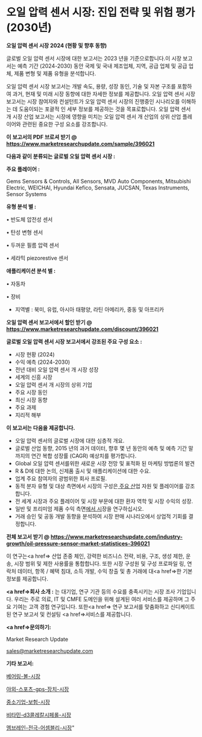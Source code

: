# 오일 압력 센서 시장: 진입 전략 및 위험 평가(2030년)

<strong>오일 압력 센서 시장 2024 (현황 및 향후 동향)</strong>

글로벌 오일 압력 센서 시장에 대한 보고서는 2023 년을 기준으로합니다.이 시장 보고서는 예측 기간 (2024-2030) 동안 국제 및 국내 제조업체, 지역, 공급 업체 및 공급 업체, 제품 변형 및 제품 유형을 분석합니다.

오일 압력 센서 시장 보고서는 개발 속도, 용량, 성장 동인, 기술 및 자본 구조를 포함하여 과거, 현재 및 미래 시장 동향에 대한 자세한 정보를 제공합니다. 오일 압력 센서 시장 보고서는 시장 참여자와 컨설턴트가 오일 압력 센서 시장의 진행중인 시나리오를 이해하는 데 도움이되는 포괄적 인 세부 정보를 제공하는 것을 목표로합니다. 오일 압력 센서 개 시장 산업 보고서는 시장에 영향을 미치는 오일 압력 센서 개 산업의 상위 산업 플레이어와 관련된 중요한 구성 요소를 강조합니다.



<strong>이 보고서의 PDF 브로셔 받기 @ <a href=https://www.marketresearchupdate.com/sample/396021>https://www.marketresearchupdate.com/sample/396021</a></strong>



<strong>다음과 같이 분류되는 글로벌 오일 압력 센서 시장 :</strong>



<strong>주요 플레이어 :</strong>

Gems Sensors & Controls, All Sensors, MVD Auto Components, Mitsubishi Electric, WEICHAI, Hyundai Kefico, Sensata, JUCSAN, Texas Instruments, Sensor Systems



<strong>유형 분석 별 :</strong>

• 반도체 압전성 센서

• 탄성 변형 센서

• 두꺼운 필름 압력 센서

• 세라믹 piezorestive 센서



<strong>애플리케이션 분석 별 :</strong>

• 자동차

• 장비

<ul>
  <li>지역별 : 북미, 유럽, 아시아 태평양, 라틴 아메리카, 중동 및 아프리카</li>
</ul>


<strong>오일 압력 센서 보고서에서 할인 받기 @ <a href=https://www.marketresearchupdate.com/discount/396021>https://www.marketresearchupdate.com/discount/396021</a></strong>



<strong>글로벌 오일 압력 센서 시장 보고서에서 강조된 주요 구성 요소 :</strong>
<ul>
  <li>시장 현황 (2024)</li>
  <li>수익 예측 (2024-2030)</li>
  <li>전년 대비 오일 압력 센서 개 시장 성장</li>
  <li>세계의 신흥 시장</li>
  <li>오일 압력 센서 개 시장의 상위 기업</li>
  <li>주요 시장 동인</li>
  <li>최신 시장 동향</li>
  <li>주요 과제</li>
  <li>지리적 해부</li>
</ul>


<strong>이 보고서는 다음을 제공합니다.</strong>
<ul>
  <li>오일 압력 센서의 글로벌 시장에 대한 심층적 개요.</li>
  <li>글로벌 산업 동향, 2015 년의 과거 데이터, 향후 몇 년 동안의 예측 및 예측 기간 말까지의 연간 복합 성장률 (CAGR) 예상치를 평가합니다.</li>
  <li>Global 오일 압력 센서를위한 새로운 시장 전망 및 표적화 된 마케팅 방법론의 발견</li>
  <li>R &amp; D에 대한 논의, 신제품 출시 및 애플리케이션에 대한 수요.</li>
  <li>업계 주요 참여자의 광범위한 회사 프로필.</li>
  <li>동적 분자 유형 및 대상 측면에서 시장의 구성은<a href=> 주요 산</a>업 자원 및 플레이어를 강조합니다.</li>
  <li>전 세계 시장과 주요 플레이어 및 시장 부문에 대한 환자 역학 및 시장 수익의 성장.</li>
  <li>일반 및 프리미엄 제품 수익 측면<a href=>에서 시</a>장을 연구하십시오.</li>
  <li>거래 승인 및 공동 개발 동향을 분석하여 시장 판매 시나리오에서 상업적 기회를 결정합니다.</li>
</ul>



<strong>전체 보고서 받기 @ <a href=https://www.marketresearchupdate.com/industry-growth/oil-pressure-sensor-market-statistices-396021>https://www.marketresearchupdate.com/industry-growth/oil-pressure-sensor-market-statistices-396021</a></strong>

이 연구는<a href=> 산업 존중</a> 체인, 강력한 비즈니스 전략, 비용, 구조, 생성 제한, 운송, 시장 범위 및 제한 사용률을 통합합니다. 또한 시장 구성원 및 구성 프로파일 링, 연락처 데이터, 항목 / 혜택 침대, 소득 개발, 수익 창출 및 총 거래에 대<a href=>한 기본 </a>정보를 제공합니다.



<strong><a href=>회사 소</a>개 :</strong>
는 대기업, 연구 기관 등의 수요를 충족시키는 시장 조사 기업입니다. 우리는 주로 의료, IT 및 CMFE 도메인을 위해 설계된 여러 서비스를 제공하며 그 주요 기여는 고객 경험 연구입니다. 또한<a href=> 연구 보</a>고서를 맞춤화하고 신디케이트 된 연구 보고서 및 컨설팅 <a href=>서비스</a>를 제공합니다.



<strong><a href=>문의하기:</a></strong>

Market Research Update

sales@marketresearchupdate.com



<strong>기타 보고서:</strong>

<a href=https://www.linkedin.com/pulse/베어링-볼-시장-동향-및-성장-전망-survey-spotlight-pro-24-analysis/>베어링-볼-시장</a>

<a href=https://www.linkedin.com/pulse/야외-스포츠-gps-장치-시장-진입-전략-및-위험-평가2029년-market-matrix-musings-analysis-w6s4f/>야외-스포츠-gps-장치-시장</a>

<a href=https://www.linkedin.com/pulse/중소기업-보험-시장-경쟁-분석-및-성장-잠재력-2029-consumer-connection-compendium-ana-r4n0f/>중소기업-보험-시장</a>

<a href=https://www.linkedin.com/pulse/비타민-d3콜레칼시페롤-시장-현재-및-미래-성장-2030-trendsetters-talk-360-analysis-cn3wf/>비타민-d3콜레칼시페롤-시장</a>

<a href=https://www.linkedin.com/pulse/멤브레인-전극-어셈블리-시장-경쟁-분석-및-성장-잠재력-2029-evwrf/>멤브레인-전극-어셈블리-시장</a>"
